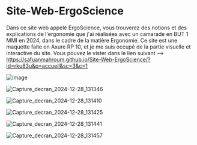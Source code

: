 # Site-Web-ErgoScience
Dans ce site web appelé ErgoScience, vous trouverez des notions et des explications de l'ergonomie que j'ai réalisées avec un camarade en BUT 1 MMI en 2024, dans le cadre de la matière Ergonomie. Ce site est une maquette faite en Axure RP 10, et je me suis occupé de la partie visuelle et interactive du site.
Vous pouvez le vister dans le lien suivant --> https://safuanmahroum.github.io/Site-Web-ErgoScience/?id=rku83u&p=accueil&sc=3&c=1

![image](https://github.com/user-attachments/assets/028bc0e7-d5a4-486a-825e-0665031b3f99)

![Capture_decran_2024-12-28_131346](https://github.com/user-attachments/assets/8b8c5f00-4e16-40c7-ab5b-2e9b684a4858)

![Capture_decran_2024-12-28_131410](https://github.com/user-attachments/assets/71ece626-c7e3-4fe4-b74d-c7d92be6b219)

![Capture_decran_2024-12-28_131425](https://github.com/user-attachments/assets/07c7d8a1-4bc9-4514-9358-17b8337f79cc)

![Capture_decran_2024-12-28_131441](https://github.com/user-attachments/assets/9ca6384b-911f-4340-9d27-70d3a477a618)

![Capture_decran_2024-12-28_131457](https://github.com/user-attachments/assets/ab2d605c-d791-4c93-ba87-27e06a481e88)
